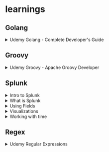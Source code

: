 # learnings
## Golang
<details>
  <summary>Udemy Golang - Complete Developer's Guide</summary>
  
  ![Golang - Complete Developer's Guide](./docs/udemy-golang.jpeg)
</details>

## Groovy
<details>
  <summary>Udemy Groovy - Apache Groovy Developer</summary>
  
  ![Apache Groovy Developer](./docs/udemy-groovy.jpeg)
</details>

## Splunk
<details>
  <summary>Intro to Splunk</summary>
  
  ![Into to Splunk](./docs/award-intro-to-splunk.jpg)
</details>
<details>
  <summary>What is Splunk</summary>
  
  ![What is Splunk](./docs/award-what-is-splunk.jpg)
</details>
<details>
  <summary>Using Fields</summary>
  
  ![Using Fields](./docs/award-using-fields.jpg)
</details>
<details>
  <summary>Visualizations</summary>
  
  ![Visualizations](./docs/award-visualizations.jpg)
</details>
<details>
  <summary>Working with time</summary>
  
  ![Intro to time](./docs/award-working-with-time.jpg)
</details>

## Regex
<details>
  <summary>Udemy Regular Expressions</summary>
  
  ![Regular Expressions](./docs/udemy-regex.jpeg)
</details>
